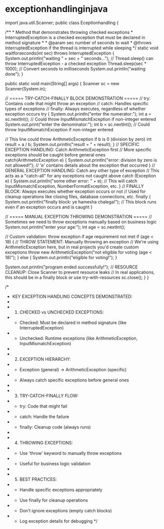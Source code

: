 # exceptionhandlinginjava
import java.util.Scanner;
public class Eceptionhandling {
    
   /**
     * Method that demonstrates throwing checked exceptions
     * InterruptedException is a checked exception that must be declared in method signature
     * 
     * @param sec number of seconds to wait
     * @throws InterruptedException if the thread is interrupted while sleeping
     */
    static void waitforseconds(int sec) throws InterruptedException {
        System.out.println("waiting " + sec + " seconds...");
        // Thread.sleep() can throw InterruptedException - a checked exception
        Thread.sleep(sec * 1000); // Convert seconds to milliseconds
        System.out.println("waiting done");
    }

  public static void main(String[] args) {
        Scanner sc = new Scanner(System.in);
        
  // ===== TRY-CATCH-FINALLY BLOCK DEMONSTRATION =====
        // try: Contains code that might throw an exception
        // catch: Handles specific types of exceptions
        // finally: Always executes, regardless of whether exception occurs
        try {
            System.out.println("enter the numerator:");
            int a = sc.nextInt(); // Could throw InputMismatchException if non-integer entered
            System.out.print("enter the denominator:");
            int b = sc.nextInt(); // Could throw InputMismatchException if non-integer entered
            
   // This line could throw ArithmeticException if b is 0 (division by zero)
            int result = a / b;
            System.out.println("result = " + result);
        }
        // SPECIFIC EXCEPTION HANDLING: Catch ArithmeticException first
        // More specific exceptions should be caught before general ones
        catch(ArithmeticException e) {
            System.out.println("error: division by zero is not allowed!");
            // 'e' contains details about the exception that occurred
        }
        // GENERAL EXCEPTION HANDLING: Catch any other type of exception
        // This acts as a "catch-all" for any exceptions not caught above
        catch (Exception e) {
            System.out.println("some other error: " + e);
            // This will catch InputMismatchException, NumberFormatException, etc.
        }
        // FINALLY BLOCK: Always executes whether exception occurs or not
        // Used for cleanup operations like closing files, database connections, etc.
        finally {
            System.out.println("finally block: ye hamesha chalega!");
            // This block runs even if an exception occurs and is caught
        }

  // ===== MANUAL EXCEPTION THROWING DEMONSTRATION =====
        // Sometimes we need to throw exceptions manually based on business logic
        System.out.println("enter your age:");
        int age = sc.nextInt();
        
  // Custom validation: throw exception if age requirement not met
        if (age < 18) {
            // THROW STATEMENT: Manually throwing an exception
            // We're using ArithmeticException here, but in real projects you'd create custom exceptions
            throw new ArithmeticException("not eligible for voting (age < 18)");
        }
        else {
            System.out.println("eligible for voting!");
        }
        
  System.out.println("program ended successfully!");
        // RESOURCE CLEANUP: Close Scanner to prevent resource leaks
        // In real applications, this should be in a finally block or use try-with-resources
        sc.close();
    }
}

/*
 * KEY EXCEPTION HANDLING CONCEPTS DEMONSTRATED:
 * 
 * 1. CHECKED vs UNCHECKED EXCEPTIONS:
 *    - Checked: Must be declared in method signature (like InterruptedException)
 *    - Unchecked: Runtime exceptions (like ArithmeticException, InputMismatchException)
 * 
 * 2. EXCEPTION HIERARCHY:
 *    - Exception (general) -> ArithmeticException (specific)
 *    - Always catch specific exceptions before general ones
 * 
 * 3. TRY-CATCH-FINALLY FLOW:
 *    - try: Code that might fail
 *    - catch: Handle the failure
 *    - finally: Cleanup code (always runs)
 * 
 * 4. THROWING EXCEPTIONS:
 *    - Use 'throw' keyword to manually throw exceptions
 *    - Useful for business logic validation
 * 
 * 5. BEST PRACTICES:
 *    - Handle specific exceptions appropriately
 *    - Use finally for cleanup operations
 *    - Don't ignore exceptions (empty catch blocks)
 *    - Log exception details for debugging
 */
